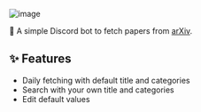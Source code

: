 ![image](https://github.com/user-attachments/assets/6d307e4d-d7b8-4997-b84f-b83c04319c11)

🤖 A simple Discord bot to fetch papers from [arXiv](https://arxiv.org/).

## ✨ Features
- Daily fetching with default title and categories
- Search with your own title and categories
- Edit default values
